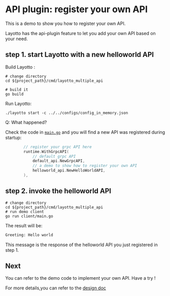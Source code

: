 # API plugin: register your own API
This is a demo to show you how to register your own API.

Layotto has the api-plugin feature to let you add your own API based on your need.

## step 1. start Layotto with a new helloworld API
Build Layotto :

```shell
# change directory 
cd ${project_path}/cmd/layotto_multiple_api
```

```shell @if.not.exit layotto
# build it
go build
```

Run Layotto:
```shell @background
./layotto start -c ../../configs/config_in_memory.json
```

Q: What happened?

Check the code in [`main.go`](https://github.com/mosn/layotto/blob/d74ff0e8940e0eb9c73b1d3275a17d29be36bd5c/cmd/layotto_multiple_api/main.go#L203) and you will find a new API was registered during startup:

```go
		// register your grpc API here
        runtime.WithGrpcAPI(
            // default grpc API
            default_api.NewGrpcAPI,
            // a demo to show how to register your own API
            helloworld_api.NewHelloWorldAPI,
        ),
```

## step 2. invoke the helloworld API
```shell
# change directory 
cd ${project_path}/cmd/layotto_multiple_api
# run demo client
go run client/main.go
```
The result will be:

```bash
Greeting: Hello world
```

This message is the response of the helloworld API you just registered in step 1.

## Next
You can refer to the demo code to implement your own API. Have a try !

For more details,you can refer to the [design doc](zh/design/api_plugin/design.md)
